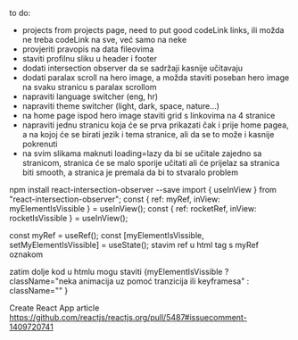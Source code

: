 to do:

-   projects from projects page, need to put good codeLink links, ili možda ne treba codeLink na sve, već samo na neke
-   provjeriti pravopis na data fileovima
-   staviti profilnu sliku u header i footer
-   dodati intersection observer da se sadržaji kasnije učitavaju
-   dodati paralax scroll na hero image, a možda staviti poseban hero image na svaku stranicu s paralax scrollom
-   napraviti language switcher (eng, hr)
-   napraviti theme switcher (light, dark, space, nature...)
-   na home page ispod hero image staviti grid s linkovima na 4 stranice
-   napraviti jednu stranicu koja će se prva prikazati čak i prije home pagea, a na kojoj će se birati jezik i tema stranice, ali da se to može i kasnije pokrenuti
-   na svim slikama maknuti loading=lazy da bi se učitale zajedno sa stranicom, stranica će se malo sporije učitati ali će prijelaz sa stranica biti smooth, a stranica je premala da bi to stvaralo problem

npm install react-intersection-observer --save
import { useInView } from "react-intersection-observer";
const { ref: myRef, inView: myElementIsVissible } = useInView();
const { ref: rocketRef, inView: rocketIsVissible } = useInView();

const myRef = useRef();
const [myElementIsVissible, setMyElementIsVissible] = useState();
stavim ref u html tag s myRef oznakom

zatim dolje kod u htmlu mogu staviti {myElementIsVissible ? className="neka animacija uz pomoć tranzicija ili keyframesa" : className="" }

Create React App article
https://github.com/reactjs/reactjs.org/pull/5487#issuecomment-1409720741
